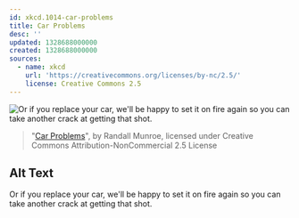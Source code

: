 ```yaml
---
id: xkcd.1014-car-problems
title: Car Problems
desc: ''
updated: 1328688000000
created: 1328688000000
sources:
  - name: xkcd
    url: 'https://creativecommons.org/licenses/by-nc/2.5/'
    license: Creative Commons 2.5
---
```

![Or if you replace your car, we'll be happy to set it on fire again so you can take another crack at getting that shot.](https://imgs.xkcd.com/comics/car_problems.png)
> "[Car Problems](https://xkcd.com/1014/)", by Randall Munroe, licensed under Creative Commons Attribution-NonCommercial 2.5 License

## Alt Text
Or if you replace your car, we'll be happy to set it on fire again so you can take another crack at getting that shot.
